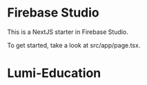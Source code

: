 # Firebase Studio

This is a NextJS starter in Firebase Studio.

To get started, take a look at src/app/page.tsx.
# Lumi-Education
